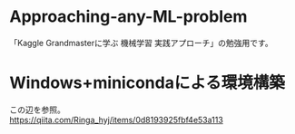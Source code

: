 # Approaching-any-ML-problem
「Kaggle Grandmasterに学ぶ 機械学習 実践アプローチ」の勉強用です。

# Windows+minicondaによる環境構築
この辺を参照。   
https://qiita.com/Ringa_hyj/items/0d8193925fbf4e53a113